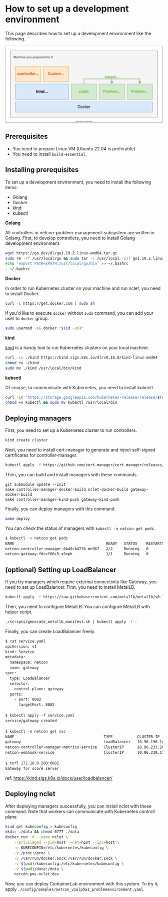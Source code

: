 # How to set up a development environment

This page describes how to set up a development environment like the following.

![./devenv.svg](./devenv.svg)

## Prerequisites

* You need to prepare Linux VM (Ubuntu 22.04 is preferable)
* You need to install `build-essential`. 

## Installing prerequisites

To set up a development environment, you need to install the following items:

* Golang
* Docker
* kind
* kubectl

**Golang**

All controllers in netcon-problem-management-subsystem are written in Golang. First, to develop controllers, you need to install Golang development environment.

```bash
wget https://go.dev/dl/go1.19.2.linux-amd64.tar.gz
sudo rm -rf /usr/local/go && sudo tar -C /usr/local -xzf go1.19.2.linux-amd64.tar.gz
echo 'export PATH=$PATH:/usr/local/go/bin' >> ~/.bashrc
. ~/.bashrc
```

**Docker**

In order to run Kubernetes cluster on your machine and run nclet, you need to install Docker.

```bash
curl -L https://get.docker.com | sudo sh
```

If you'd like to execute `docker` without `sudo` command, you can add your user to `docker` group.

```bash
sudo usermod -aG docker "$(id -un)"
```

**kind**

[kind](https://kind.sigs.k8s.io/) is a handy tool to run Kubernetes clusters on your local machine.

```bash
curl -Lo ./kind https://kind.sigs.k8s.io/dl/v0.16.0/kind-linux-amd64
chmod +x ./kind
sudo mv ./kind /usr/local/bin/kind
```

**kubectl**

Of course, to communicate with Kubernetes, you need to install kubectl.

```bash
curl -LO "https://storage.googleapis.com/kubernetes-release/release/$(curl -s https://storage.googleapis.com/kubernetes-release/release/stable.txt)/bin/linux/amd64/kubectl"
chmod +x kubectl && sudo mv kubectl /usr/local/bin
```

## Deploying managers

First, you need to set up a Kubernetes cluster to run controllers.

```bash
kind create cluster
```

Next, you need to install cert-manager to generate and inject self-signed certificates for controller-manager.

```bash
kubectl apply -f https://github.com/cert-manager/cert-manager/releases/download/v1.9.1/cert-manager.yaml
```

Then, you can build and install managers with these commands.

```
git submodule update --init
make controller-manager-docker-build nclet-docker-build gateway-docker-build
make controller-manager-kind-push gateway-kind-push
```

Finally, you can deploy managers with this command.

```bash
make deploy
```

You can check the status of managers with `kubectl -n netcon get pods`.

```bash
$ kubectl -n netcon get pods 
NAME                                         READY   STATUS    RESTARTS   AGE
netcon-controller-manager-6b49cb47fb-mn967   2/2     Running   0          9d
netcon-gateway-fdccf68c5-x9vpb               1/1     Running   0          7m
```

## (optional) Setting up LoadBalancer

If you try managers which require external connectivity like Gateway, you need to set up LoadBalancer. First, you need to install MetalLB.

```bash
kubectl apply -f https://raw.githubusercontent.com/metallb/metallb/v0.13.7/config/manifests/metallb-native.yaml
```

Then, you need to configure MetalLB. You can configure MetalLB with helper script.

```bash
./scripts/generate_metallb_manifest.sh | kubectl apply -f -
```

Finally, you can create LoadBalancer freely.

```txt
$ cat service.yaml
apiVersion: v1
kind: Service
metadata:
  namespace: netcon
  name: gateway
spec:
  type: LoadBalancer
  selector:
    control-plane: gateway
  ports:
    - port: 8082
      targetPort: 8082

$ kubectl apply -f service.yaml
service/gateway created

$ kubectl -n netcon get svc
NAME                                        TYPE           CLUSTER-IP      EXTERNAL-IP    PORT(S)          AGE
gateway                                     LoadBalancer   10.96.196.144   172.18.0.200   8082:30483/TCP   11s
netcon-controller-manager-metrics-service   ClusterIP      10.96.233.209   <none>         8443/TCP         17d
netcon-webhook-service                      ClusterIP      10.96.239.112   <none>         443/TCP          17d

$ curl 172.18.0.200:8082
Gateway for score server
```


ref: https://kind.sigs.k8s.io/docs/user/loadbalancer/

## Deploying nclet

After deploying managers successfully, you can install nclet with these command. Note that workers can communicate with Kubernetes controll plane.

```bash
kind get kubeconfig > kubeconfig
mkdir ./data && chmod 0777 ./data
docker run -d --name nclet \
    --privileged --pid=host --net=host --ipc=host \
    -e KUBECONFIG=/etc/kubernetes/kubeconfig \
    -v /proc:/proc \
    -v /var/run/docker.sock:/var/run/docker.sock \
    -v $(pwd)/kubeconfig:/etc/kubernetes/kubeconfig \
    -v $(pwd)/data:/data \
    netcon-pms-nclet:dev
```

Now, you can deploy ContainerLab environment with this system. To try it, apply `./config/samples/netcon_v1alpha1_problemenvironment.yaml`.
